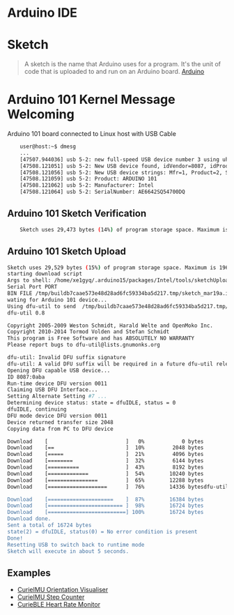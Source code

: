 # Arduino IDE

# Sketch

> A sketch is the name that Arduino uses for a program. It's the unit of code that is uploaded to and run on an Arduino board. [Arduino](https://www.arduino.cc/en/Tutorial/Sketch)

# Arduino 101 Kernel Message Welcoming

Arduino 101 board connected to Linux host with USB Cable

```sh
    user@host:~$ dmesg
    ...
    [47507.944036] usb 5-2: new full-speed USB device number 3 using uhci_hcd
    [47508.121051] usb 5-2: New USB device found, idVendor=8087, idProduct=0aba
    [47508.121056] usb 5-2: New USB device strings: Mfr=1, Product=2, SerialNumber=3
    [47508.121059] usb 5-2: Product: ARDUINO 101
    [47508.121062] usb 5-2: Manufacturer: Intel
    [47508.121064] usb 5-2: SerialNumber: AE6642SQ54700DQ
```

## Arduino 101 Sketch Verification

```sh
    Sketch uses 29,473 bytes (14%) of program storage space. Maximum is 196,608 bytes.
```

## Arduino 101 Sketch Upload

```sh
Sketch uses 29,529 bytes (15%) of program storage space. Maximum is 196,608 bytes.
starting download script
Args to shell: /home/xe1gyq/.arduino15/packages/Intel/tools/sketchUploader/1.6.4+1.14/x86/bin /tmp/buildb7caae573e48d28ad6fc59334ba5d217.tmp/sketch_mar19a.ino.elf /dev/ttyACM1 quiet
Serial Port PORT
BIN FILE /tmp/buildb7caae573e48d28ad6fc59334ba5d217.tmp/sketch_mar19a.ino.bin
wating for Arduino 101 device... 
Using dfu-util to send  /tmp/buildb7caae573e48d28ad6fc59334ba5d217.tmp/sketch_mar19a.ino.bin
dfu-util 0.8

Copyright 2005-2009 Weston Schmidt, Harald Welte and OpenMoko Inc.
Copyright 2010-2014 Tormod Volden and Stefan Schmidt
This program is Free Software and has ABSOLUTELY NO WARRANTY
Please report bugs to dfu-util@lists.gnumonks.org

dfu-util: Invalid DFU suffix signature
dfu-util: A valid DFU suffix will be required in a future dfu-util release!!!
Opening DFU capable USB device...
ID 8087:0aba
Run-time device DFU version 0011
Claiming USB DFU Interface...
Setting Alternate Setting #7 ...
Determining device status: state = dfuIDLE, status = 0
dfuIDLE, continuing
DFU mode device DFU version 0011
Device returned transfer size 2048
Copying data from PC to DFU device

Download	[                         ]   0%            0 bytes
Download	[==                       ]  10%         2048 bytes
Download	[=====                    ]  21%         4096 bytes
Download	[========                 ]  32%         6144 bytes
Download	[==========               ]  43%         8192 bytes
Download	[=============            ]  54%        10240 bytes
Download	[================         ]  65%        12288 bytes
Download	[===================      ]  76%        14336 bytesdfu-util: can't detach

Download	[=====================    ]  87%        16384 bytes
Download	[======================== ]  98%        16724 bytes
Download	[=========================] 100%        16724 bytes
Download done.
Sent a total of 16724 bytes
state(2) = dfuIDLE, status(0) = No error condition is present
Done!
Resetting USB to switch back to runtime mode
Sketch will execute in about 5 seconds.
```

## Examples

- [CurieIMU Orientation Visualiser](https://www.arduino.cc/en/Tutorial/Genuino101CurieIMUOrientationVisualiser)
- [CurieIMU Step Counter](https://www.arduino.cc/en/Tutorial/Genuino101CurieIMUStepCounter)
- [CurieBLE Heart Rate Monitor](https://www.arduino.cc/en/Tutorial/Genuino101CurieBLEHeartRateMonitor)
